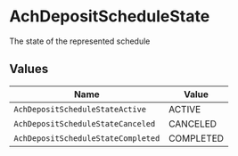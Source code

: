 # AchDepositScheduleState

The state of the represented schedule


## Values

| Name                               | Value                              |
| ---------------------------------- | ---------------------------------- |
| `AchDepositScheduleStateActive`    | ACTIVE                             |
| `AchDepositScheduleStateCanceled`  | CANCELED                           |
| `AchDepositScheduleStateCompleted` | COMPLETED                          |